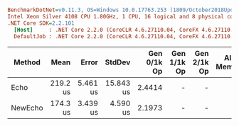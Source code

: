 ``` ini

BenchmarkDotNet=v0.11.3, OS=Windows 10.0.17763.253 (1809/October2018Update/Redstone5)
Intel Xeon Silver 4108 CPU 1.80GHz, 1 CPU, 16 logical and 8 physical cores
.NET Core SDK=2.2.101
  [Host]     : .NET Core 2.2.0 (CoreCLR 4.6.27110.04, CoreFX 4.6.27110.04), 64bit RyuJIT
  DefaultJob : .NET Core 2.2.0 (CoreCLR 4.6.27110.04, CoreFX 4.6.27110.04), 64bit RyuJIT


```
|  Method |     Mean |    Error |    StdDev | Gen 0/1k Op | Gen 1/1k Op | Gen 2/1k Op | Allocated Memory/Op |
|-------- |---------:|---------:|----------:|------------:|------------:|------------:|--------------------:|
|    Echo | 219.2 us | 5.461 us | 15.843 us |      2.4414 |           - |           - |              1328 B |
| NewEcho | 174.3 us | 3.439 us |  4.590 us |      2.1973 |           - |           - |               856 B |
